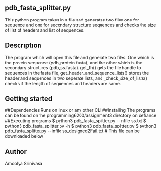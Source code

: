 ## pdb_fasta_splitter.py
This python program takes in a file and generates two files one for sequence and one for secondary structure sequences and checks the size of list of headers and list of sequences.
## Description
The program which will open this file and generate two files. One which is the protein sequence (pdb_protein.fasta), and the other which is the secondary structures (pdb_ss.fasta). 
get_fh() gets the file handle to sequences in the fasta file, get_header_and_sequence_lists() stores the header and sequences in two seperate lists, and _check_size_of_lists() checks if the length of sequences and headers are same.
## Getting started
##Dependencies
Runs on linux or any other CLI
##Installing
The programs can be found on the programming6200/assignment3 directory on defiance
##Executing programs
$ python3 pdb_fasta_splitter.py --infile ss.txt
$ python3 pdb_fasta_splitter.py -h 
$ python3 pdb_fasta_splitter.py
$ python3 pdb_fasta_splitter.py --infile ss_designed2Fail.txt # This file can be downloaded below
## Author
Amoolya Srinivasa
